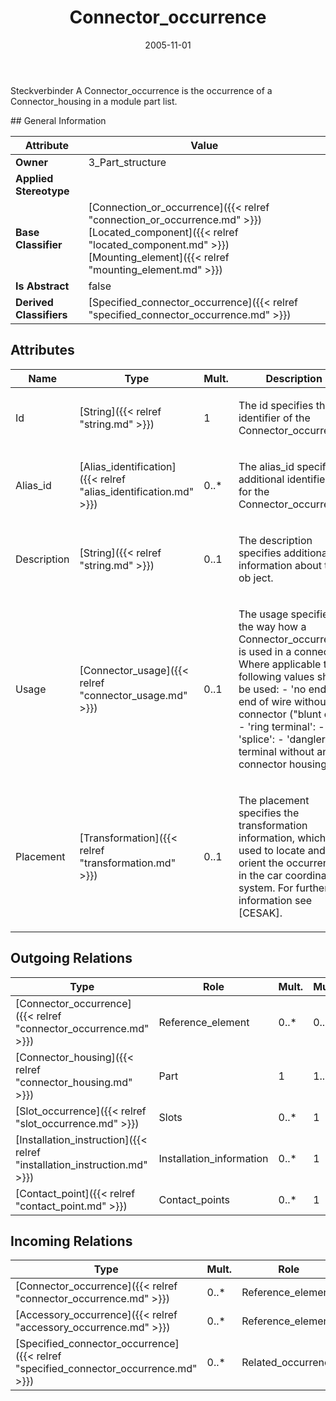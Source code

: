 ﻿---
title: Connector_occurrence
toc: false
type: specs
date: "2005-11-01"
draft: false
specification: KBL
version: 2.3.sr1
documentType: "Recommendation"
elementType: Class
classes:
  - Connector_occurrence
menu_name: kbl-2.3.sr1
---
<p>Steckverbinder  A Connector_occurrence is the occurrence of a Connector_housing in a module part list.</p>
## General Information

| Attribute               | Value |
|-------------------------|-------|
| **Owner**               | 3_Part_structure |
| **Applied Stereotype**  |   |
| **Base Classifier**     | [Connection_or_occurrence]({{< relref "connection_or_occurrence.md" >}})<br/> [Located_component]({{< relref "located_component.md" >}})<br/> [Mounting_element]({{< relref "mounting_element.md" >}})<br/>  |
| **Is Abstract**         | false |
| **Derived Classifiers** | [Specified_connector_occurrence]({{< relref "specified_connector_occurrence.md" >}}) |

## Attributes
|  Name  |  Type  |  Mult.  |  Description  |  Owning Classifier  |
|--------|--------|---------|---------------|--------------|
|Id | [String]({{< relref "string.md" >}}) | 1 | <p>The id specifies the identifier of the Connector_occurrence.</p> | [Connector_occurrence]({{< relref "connector_occurrence.md" >}}) |
|Alias_id | [Alias_identification]({{< relref "alias_identification.md" >}}) | 0..* | <p>The alias_id specifies additional identifiers for the Connector_occurrence.</p> | [Connector_occurrence]({{< relref "connector_occurrence.md" >}}) |
|Description | [String]({{< relref "string.md" >}}) | 0..1 | <p>The description specifies additional information about the ob ject.</p> | [Connector_occurrence]({{< relref "connector_occurrence.md" >}}) |
|Usage | [Connector_usage]({{< relref "connector_usage.md" >}}) | 0..1 | <p>The usage specifies the way how a Connector_occurrence is used in a connection. Where applicable the following values shall be used:  - 'no end': end of wire without any connector ("blunt cut") - 'ring terminal': - 'splice': - 'dangler': terminal without any connector housing.</p> | [Connector_occurrence]({{< relref "connector_occurrence.md" >}}) |
|Placement | [Transformation]({{< relref "transformation.md" >}}) | 0..1 | <p>The placement specifies the transformation information, which is used to locate and orient the occurrence in the car coordinate system. For further information see [CESAK].</p> | [Connector_occurrence]({{< relref "connector_occurrence.md" >}}) |

## Outgoing Relations
|    Type  |   Role   |   Mult.   |   Mult.   |   Description   |
|----------|----------|-----------|-----------|-----------------|
| [Connector_occurrence]({{< relref "connector_occurrence.md" >}}) | Reference_element | 0..* | 0..* |  |
| [Connector_housing]({{< relref "connector_housing.md" >}}) | Part | 1 | 1..* |  |
| [Slot_occurrence]({{< relref "slot_occurrence.md" >}}) | Slots | 0..* | 1 |  |
| [Installation_instruction]({{< relref "installation_instruction.md" >}}) | Installation_information | 0..* | 1 |  |
| [Contact_point]({{< relref "contact_point.md" >}}) | Contact_points | 0..* | 1 |  |
##  Incoming Relations
|    Type  |   Mult.  |   Role    |   Mult.   |   Description  |
|----------|----------|-----------|-----------|----------------|
| [Connector_occurrence]({{< relref "connector_occurrence.md" >}}) | 0..* | Reference_element | 0..* |  |
| [Accessory_occurrence]({{< relref "accessory_occurrence.md" >}}) | 0..* | Reference_element | 0..* |  |
| [Specified_connector_occurrence]({{< relref "specified_connector_occurrence.md" >}}) | 0..* | Related_occurrence | 1 |  |
